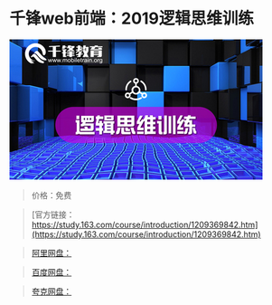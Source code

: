 # 千锋web前端：2019逻辑思维训练

![img](../../../assets/study163/free/745be274f01848378b1492bdcadc504e.jpg)

> 价格：免费

> [官方链接：https://study.163.com/course/introduction/1209369842.htm](https://study.163.com/course/introduction/1209369842.htm)

> [阿里网盘：]()

> [百度网盘：]()

> [夸克网盘：]()
